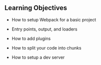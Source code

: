## Learning Objectives

- How to setup Webpack for a basic project

- Entry points, output, and loaders

- How to add plugins

- How to split your code into chunks

- How to setup a dev server
